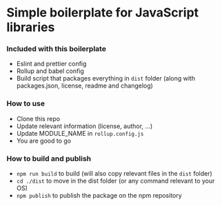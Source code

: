 # Simple boilerplate for JavaScript libraries

### Included with this boilerplate

- Eslint and prettier config
- Rollup and babel config
- Build script that packages everything in `dist` folder (along with packages.json, license, readme and changelog)

### How to use

- Clone this repo
- Update relevant information (license, author, ...)
- Update MODULE_NAME in `rollup.config.js`
- You are good to go

### How to build and publish

- `npm run build` to build (will also copy relevant files in the `dist` folder)
- `cd ./dist` to move in the dist folder (or any command relevant to your OS)
- `npm publish` to publish the package on the npm repository
